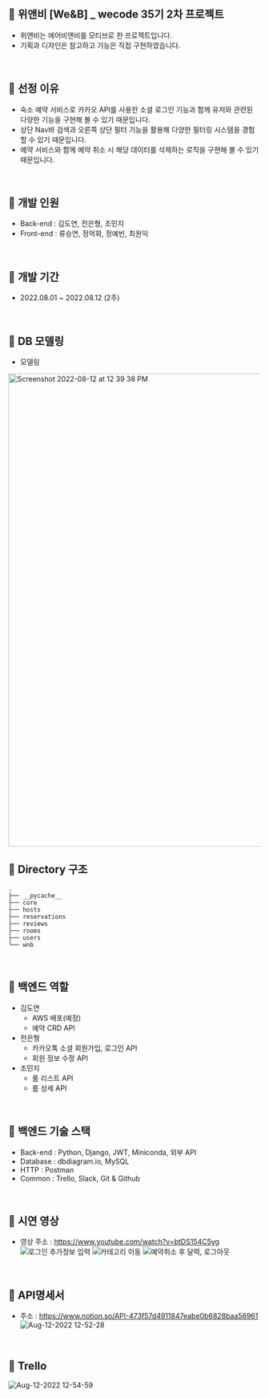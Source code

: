 ##  🏨 위앤비 [We&B] _ wecode 35기 2차 프로젝트
- 위앤비는 에어비앤비를 모티브로 한 프로젝트입니다.
- 기획과 디자인은 참고하고 기능은 직접 구현하였습니다.

<br>

## 🏨 선정 이유
- 숙소 예약 서비스로 카카오 API를 사용한 소셜 로그인 기능과 함께 유저와 관련된 다양한 기능을 구현해 볼 수 있기 때문입니다.
- 상단 Nav바 검색과 오른쪽 상단 필터 기능을 활용해 다양한 필터링 시스템을 경험할 수 있기 때문입니다.
- 예약 서비스와 함께 예약 취소 시 해당 데이터를 삭제하는 로직을 구현해 볼 수 있기 때문입니다.

<br>

## 🏨 개발 인원
- Back-end  : 김도연, 전은형, 조민지
- Front-end : 류승연, 정억화, 정예빈, 최원익

<br>

## 🏨 개발 기간
- 2022.08.01 ~ 2022.08.12 (2주)

<br>

## 🏨 DB 모델링
- 모델링
<img width="943" alt="Screenshot 2022-08-12 at 12 39 38 PM" src="https://user-images.githubusercontent.com/106012542/184280866-ae2388b5-9ff7-43ad-9adb-269e3829a23c.png">

<br>

## 🏨 Directory 구조
```
.
├── __pycache__
├── core
├── hosts
├── reservations
├── reviews
├── rooms
├── users
└── wnb
```
<br>

## 🏨 백엔드 역할
- 김도연
  - AWS 배포(예정)
  - 예약 CRD API
- 전은형
  - 카카오톡 소셜 회원가입, 로그인 API
  - 회원 정보 수정 API
- 조민지
  - 룸 리스트 API
  - 룸 상세 API
  
<br>

## 🏨 백엔드 기술 스택
  - Back-end : Python, Django, JWT, Miniconda, 외부 API
  - Database : dbdiagram.io, MySQL
  - HTTP     : Postman
  - Common   : Trello, Slack, Git & Github
    
<br>

## 🏨 시연 영상
- 영상 주소 : https://www.youtube.com/watch?v=btDS154C5yg
![로그인 추가정보 입력](https://user-images.githubusercontent.com/106012542/184283204-7b1984e8-30a3-49fe-9862-ca3eb501aa8c.gif)
![카테고리 이동](https://user-images.githubusercontent.com/106012542/184288880-ba8540ee-b015-4b19-a583-7753f8dd67cb.gif)
![예약취소 후 달력, 로그아웃](https://user-images.githubusercontent.com/106012542/184288918-aa2fec98-d109-4320-a4e6-dbc3b39ccdf4.gif)
  
<br>

## 🏨 API명세서
- 주소 : https://www.notion.so/API-473f57d4911847eabe0b6828baa56961
![Aug-12-2022 12-52-28](https://user-images.githubusercontent.com/106012542/184282089-9bc4d9fb-76fc-4df8-8213-c7aa9b75b352.gif)

<br>

## 🏨 Trello
![Aug-12-2022 12-54-59](https://user-images.githubusercontent.com/106012542/184282292-fc5a06f6-600e-4140-b665-00d5381e7628.gif)
